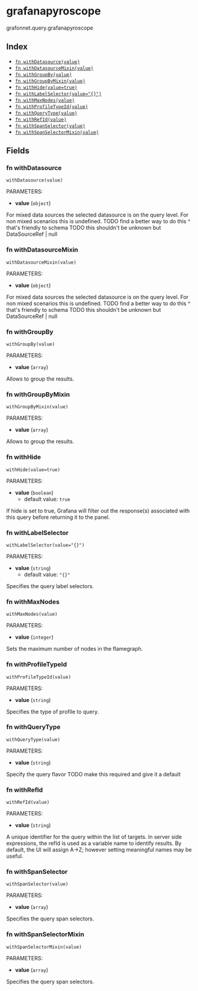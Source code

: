 # grafanapyroscope

grafonnet.query.grafanapyroscope

## Index

* [`fn withDatasource(value)`](#fn-withdatasource)
* [`fn withDatasourceMixin(value)`](#fn-withdatasourcemixin)
* [`fn withGroupBy(value)`](#fn-withgroupby)
* [`fn withGroupByMixin(value)`](#fn-withgroupbymixin)
* [`fn withHide(value=true)`](#fn-withhide)
* [`fn withLabelSelector(value="{}")`](#fn-withlabelselector)
* [`fn withMaxNodes(value)`](#fn-withmaxnodes)
* [`fn withProfileTypeId(value)`](#fn-withprofiletypeid)
* [`fn withQueryType(value)`](#fn-withquerytype)
* [`fn withRefId(value)`](#fn-withrefid)
* [`fn withSpanSelector(value)`](#fn-withspanselector)
* [`fn withSpanSelectorMixin(value)`](#fn-withspanselectormixin)

## Fields

### fn withDatasource

```jsonnet
withDatasource(value)
```

PARAMETERS:

* **value** (`object`)

For mixed data sources the selected datasource is on the query level.
For non mixed scenarios this is undefined.
TODO find a better way to do this ^ that's friendly to schema
TODO this shouldn't be unknown but DataSourceRef | null
### fn withDatasourceMixin

```jsonnet
withDatasourceMixin(value)
```

PARAMETERS:

* **value** (`object`)

For mixed data sources the selected datasource is on the query level.
For non mixed scenarios this is undefined.
TODO find a better way to do this ^ that's friendly to schema
TODO this shouldn't be unknown but DataSourceRef | null
### fn withGroupBy

```jsonnet
withGroupBy(value)
```

PARAMETERS:

* **value** (`array`)

Allows to group the results.
### fn withGroupByMixin

```jsonnet
withGroupByMixin(value)
```

PARAMETERS:

* **value** (`array`)

Allows to group the results.
### fn withHide

```jsonnet
withHide(value=true)
```

PARAMETERS:

* **value** (`boolean`)
   - default value: `true`

If hide is set to true, Grafana will filter out the response(s) associated with this query before returning it to the panel.
### fn withLabelSelector

```jsonnet
withLabelSelector(value="{}")
```

PARAMETERS:

* **value** (`string`)
   - default value: `"{}"`

Specifies the query label selectors.
### fn withMaxNodes

```jsonnet
withMaxNodes(value)
```

PARAMETERS:

* **value** (`integer`)

Sets the maximum number of nodes in the flamegraph.
### fn withProfileTypeId

```jsonnet
withProfileTypeId(value)
```

PARAMETERS:

* **value** (`string`)

Specifies the type of profile to query.
### fn withQueryType

```jsonnet
withQueryType(value)
```

PARAMETERS:

* **value** (`string`)

Specify the query flavor
TODO make this required and give it a default
### fn withRefId

```jsonnet
withRefId(value)
```

PARAMETERS:

* **value** (`string`)

A unique identifier for the query within the list of targets.
In server side expressions, the refId is used as a variable name to identify results.
By default, the UI will assign A->Z; however setting meaningful names may be useful.
### fn withSpanSelector

```jsonnet
withSpanSelector(value)
```

PARAMETERS:

* **value** (`array`)

Specifies the query span selectors.
### fn withSpanSelectorMixin

```jsonnet
withSpanSelectorMixin(value)
```

PARAMETERS:

* **value** (`array`)

Specifies the query span selectors.